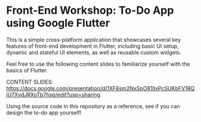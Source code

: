 # Front-End Workshop: To-Do App using Google Flutter

This is a simple cross-platform application that showcases several key features of front-end development in Flutter, including basic UI setup, dynamic and stateful UI elements, as well as reusable custom widgets.

Feel free to use the following content slides to familiarize yourself with the basics of Flutter.

CONTENT SLIDES: https://docs.google.com/presentation/d/1XF8sm2NxSpO81IlxPcSUKbFV1RQjU7XvdJRXoTb7hsg/edit?usp=sharing 

Using the source code in this repository as a reference, see if you can design the to-do app yourself!
